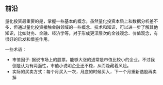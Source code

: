 
## 前沿

量化投资最重要的是，掌握一些基本的概念。虽然量化投资本质上和数据分析差不多，但通过量化投资接触金融领域的一些概念、技术和知识，可以进一步了解其他知识，比如财务、金融、经济学等，对于形成更深层次的金钱观念、价值观念，有很好的启发和借鉴作用。

一些术语：


- 市值因子: 据说市场上的股票，能够大涨的通常是市值比较小的企业。不过我倒是认为有两面性，市值小说明企业还不稳，从而隐藏着风险。
- 实际的买卖方式：每个月买入一次，月底的时候买入，下一个月重新选股再卖掉

